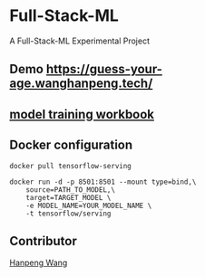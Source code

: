# Full-Stack-ML
A Full-Stack-ML Experimental Project
## Demo https://guess-your-age.wanghanpeng.tech/


## [model training workbook](https://github.com/whpskg/Full-Stack-ML/blob/master/model-training/model-training.ipynb)

## Docker configuration
```console
docker pull tensorflow-serving

```

```console
docker run -d -p 8501:8501 --mount type=bind,\
	source=PATH_TO_MODEL,\
	target=TARGET_MODEL \
	-e MODEL_NAME=YOUR_MODEL_NAME \
	-t tensorflow/serving
```

## Contributor

[Hanpeng Wang](https://github.com/whpskg)
